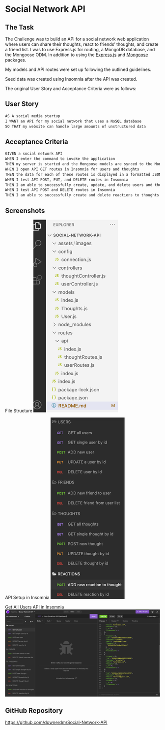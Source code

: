 # Social Network API

## The Task

The Challenge was to build an API for a social network web application where users can share their thoughts, react to friends’ thoughts, and create a friend list. I was to use Express.js for routing, a MongoDB database, and the Mongoose ODM. In addition to using the [Express.js](https://www.npmjs.com/package/express) and [Mongoose](https://www.npmjs.com/package/mongoose) packages.

My models and API routes were set up following the outlined guidelines.

Seed data was created using Insomnia after the API was created.

The original User Story and Acceptance Criteria were as follows:

## User Story

```md
AS A social media startup
I WANT an API for my social network that uses a NoSQL database
SO THAT my website can handle large amounts of unstructured data
```

## Acceptance Criteria

```md
GIVEN a social network API
WHEN I enter the command to invoke the application
THEN my server is started and the Mongoose models are synced to the MongoDB database
WHEN I open API GET routes in Insomnia for users and thoughts
THEN the data for each of these routes is displayed in a formatted JSON
WHEN I test API POST, PUT, and DELETE routes in Insomnia
THEN I am able to successfully create, update, and delete users and thoughts in my database
WHEN I test API POST and DELETE routes in Insomnia
THEN I am able to successfully create and delete reactions to thoughts and add and remove friends to a user’s friend list
```

## Screenshots

File Structure
![The file structure created in Visual Studio](./Assets/images/FileStructure_VS.png)

API Setup in Insomnia
![API setup in Insomnia](./Assets/images/API_Insomnia.png)

Get All Users API in Insomnia
![Get All Users API](./Assets/images/GetAllUsers.png)

## GitHub Repository

<https://github.com/downerdm/Social-Network-API>